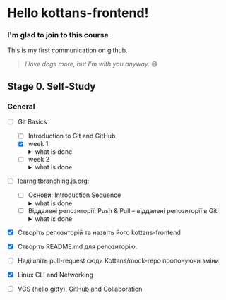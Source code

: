 # Hello kottans-frontend!

### I'm glad to join to this course

This is my first communication on github.

> *I love dogs more, but I'm with you anyway.* :smile:

## Stage 0. Self-Study

### General

- [ ] Git Basics

  - [ ] Introduction to Git and GitHub
   - [x] week 1
      <details> <summary> what is done </summary>
        ![template](*.PNG)
      </details>
   - [ ] week 2
      <details> <summary> what is done </summary>
        ![template](*.PNG)
      </details>   
      
 - [ ] learngitbranching.js.org:
    - [ ] Основи: Introduction Sequence
       <details> <summary> what is done </summary>
         ![template](*.PNG)
       </details>
    - [ ] Віддалені репозиторії: Push & Pull – віддалені репозиторії в Git!
       <details> <summary> what is done </summary>
         ![template](*.PNG)
       </details>
       
  - [x]  Створіть репозиторій та назвіть його kottans-frontend
  - [x]  Створіть README.md для репозиторію.
  - [ ]  Надішліть pull-request сюди Kottans/mock-repo пропонуючи зміни
      
- [x] Linux CLI and Networking
- [ ] VCS (hello gitty), GitHub and Collaboration

